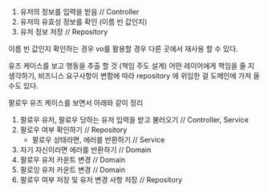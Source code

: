 1. 유저의 정보를 입력을 받음 // Controller
2. 유저의 유효성 정보를 확인 (이름 빈 값인지)
3. 유저 정보 저장 // Repository


이름 빈 값인지 확인하는 경우 vo를 활용할 경우 다른 곳에서 재사용 할 수 있다.


유즈 케이스를 보고 행동을 추출 할 것 (책임 주도 설계)
어떤 레이어에게 책임을 줄 지 생각하기, 비즈니스 요구사항이 변함에 따라 repository 에 위임한 걸 도메인에 가져 올 수도 있다.

팔로우 유즈 케이스를 보면서 아래와 같이 정리 
1. 팔로우 유저, 팔로우 당하는 유저 입력을 받고 불러오기 // Controller, Service
2. 팔로우 여부 확인하기 // Repository
    - 팔로우 상태라면, 에러를 반환하기 // Service
3. 자기 자신이라면 에러를 반환하기 // Domain
4. 팔로우 유저 카운트 변경 // Domain
5. 팔로잉 유저 카운트 변경 // Domain
6. 팔로우 여부 저장 및 유저 변경 사항 저장 // Repository

